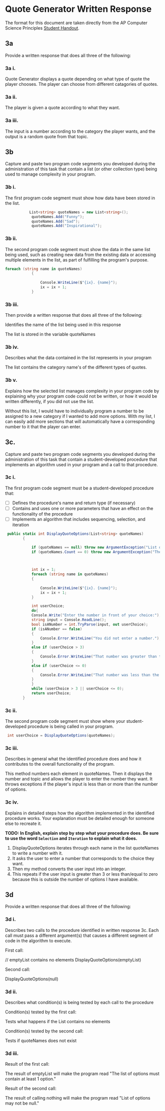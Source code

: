 # Quote Generator Written Response

The format for this document are taken directly from the AP Computer Science
Principles [Student Handout](../support/ap-csp-student-task-directions.pdf).

## 3a

Provide a written response that does all three of the following:

### 3a i.

Quote Generator displays a quote depending on what type of quote the player chooses. The player can choose from different catagories of quotes.


### 3a ii.

The player is given a quote according to what they want. 


### 3a iii.

The input is a number according to the category the player wants, and the output is a random quote from that topic. 

## 3b

Capture and paste two program code segments you developed during the
administration of this task that contain a list (or other collection type) being
used to manage complexity in your program.

### 3b i.

The first program code segment must show how data have been stored in the list.

```csharp
           List<string> quoteNames = new List<string>();
            quoteNames.Add("Funny");
            quoteNames.Add("Sad");
            quoteNames.Add("Inspirational");
```

### 3b ii.

The second program code segment must show the data in the same list being used,
such as creating new data from the existing data or accessing multiple elements
in the list, as part of fulfilling the program's purpose.

```csharp
foreach (string name in quoteNames)
            {
                
                Console.WriteLine($"{ix}. {name}");
                ix = ix + 1;
            }
```

### 3b iii.

Then provide a written response that does all three of the following:

Identifies the name of the list being used in this response

The list is stored in the variable quoteNames

### 3b iv.

Describes what the data contained in the list represents in your program

The list contains the category name's of the different types of quotes. 

### 3b v.

Explains how the selected list manages complexity in your program code by
explaining why your program code could not be written, or how it would be
written differently, if you did not use the list.

Without this list, I would have to individually program a number to be assigned to a new category if I wanted to add more options. With my list, I can easily add more sections that will automatically have a corresponding number to it that the player can enter. 

## 3c.

Capture and paste two program code segments you developed during the
administration of this task that contain a student-developed procedure that
implements an algorithm used in your program and a call to that procedure.

### 3c i.

The first program code segment must be a student-developed procedure that:

- [ ] Defines the procedure's name and return type (if necessary)
- [ ] Contains and uses one or more parameters that have an effect on the functionality of the procedure
- [ ] Implements an algorithm that includes sequencing, selection, and iteration

```csharp
 public static int DisplayQuoteOptions(List<string> quoteNames)
        {

            if (quoteNames == null) throw new ArgumentException("List of options may not be null.");
            if (quoteNames.Count == 0) throw new ArgumentException("The list of options must contain at least 1 option.");

            

            int ix = 1;
            foreach (string name in quoteNames)
            {
                
                Console.WriteLine($"{ix}. {name}");
                ix = ix + 1;
            }

            int userChoice;
            do{
            Console.Write("Enter the number in front of your choice:");
            string input = Console.ReadLine();
            bool isANumber = int.TryParse(input, out userChoice);
            if (isANumber == false)
            {
                Console.Error.WriteLine("You did not enter a number.");
            }
            else if (userChoice > 3)
            {
                Console.Error.WriteLine("That number was greater than the options displayed.");
            }
            else if (userChoice <= 0)
            {
                Console.Error.WriteLine("That number was less than the options displayed.");
            }
            }
            while (userChoice > 3 || userChoice <= 0);
            return userChoice;
        }
```

### 3c ii.

The second program code segment must show where your student-developed procedure is being called in your program.

```csharp
 int userChoice = DisplayQuoteOptions(quoteNames);
```

### 3c iii.

Describes in general what the identified procedure does and how it contributes to the overall functionality of the program.

This method numbers each element in quoteNames. Then it displays the number and topic and allows the player to enter the number they want. It throws exceptions if the player's input is less than or more than the number of options. 

### 3c iv.

Explains in detailed steps how the algorithm implemented in the identified procedure works. Your explanation must be detailed enough for someone else to recreate it.

**TODO: In English, explain step by step what your procedure does. Be sure to use the word `Selection` and `Iteration` to explain what it does.**
1. DisplayQuoteOptions iterates through each name in the list quoteNames to write a number with it. 
2. It asks the user to enter a number that corresponds to the choice they want. 
3. Then my method converts the user input into an integer.
4. This repeats if the user input is greater than 3 or less than/equal to zero because this is outside the number of options I have available. 

## 3d

Provide a written response that does all three of the following:

### 3d i.

Describes two calls to the procedure identified in written response 3c. Each call must pass a different argument(s) that causes a different segment of code in the algorithm to execute.

First call:

// emptyList contains no elements
DisplayQuoteOptions(emptyList)

Second call:

DisplayQuoteOptions(null)

### 3d ii.

Describes what condition(s) is being tested by each call to the procedure

Condition(s) tested by the first call:
 
Tests what happens if the List contains no elements

Condition(s) tested by the second call:

Tests if quoteNames does not exist

### 3d iii.

Result of the first call:

The result of emptyList will make the program read "The list of options must contain at least 1 option."

Result of the second call:

The result of calling nothing will make the program read "List of options may not be null."